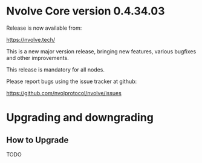 Nvolve Core version 0.4.34.03
==========================

Release is now available from:

<https://nvolve.tech/>

This is a new major version release, bringing new features, various bugfixes
and other improvements.

This release is mandatory for all nodes.

Please report bugs using the issue tracker at github:

<https://github.com/nvolprotocol/nvolve/issues>


Upgrading and downgrading
=========================

How to Upgrade
--------------
TODO

